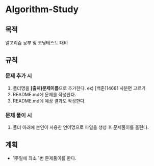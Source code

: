 # Algorithm-Study
## 목적
알고리즘 공부 및 코딩테스트 대비
## 규칙 
### 문제 추가 시
1. 폴더명을 **[출처]문제이름**으로 추가한다. ex) [백준]14681 사분면 고르기
2. README.md에 문제를 작성한다.
3. README.md에 예상 결과도 작성한다.  
### 문제 풀이 시
1. 폴더 아래에 본인이 사용한 언어명으로 파일을 생성 후 문제풀이를 올린다.
## 계획
* 1주일에 최소 1번 문제풀이를 한다.  
 
 
